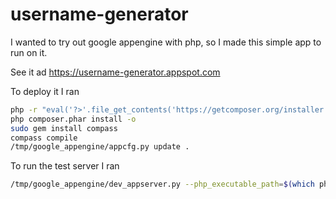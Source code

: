 username-generator
==================

I wanted to try out google appengine with php, so I made this simple app to run on it.

See it ad https://username-generator.appspot.com


To deploy it I ran
```bash
php -r "eval('?>'.file_get_contents('https://getcomposer.org/installer'));"
php composer.phar install -o
sudo gem install compass
compass compile
/tmp/google_appengine/appcfg.py update .
```

To run the test server I ran
```bash
/tmp/google_appengine/dev_appserver.py --php_executable_path=$(which php-cgi) .
```

